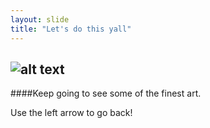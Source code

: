 ```yaml
---
layout: slide
title: "Let's do this yall"
---
```

![alt text](https://i.pinimg.com/236x/18/56/4d/18564d6dcc3982e1a5322778eb2c59be.jpg)
---
####Keep going to see some of the finest art.

Use the left arrow to go back!
